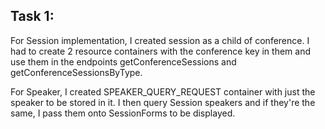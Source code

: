 ## Task 1:
For Session implementation, I created session as a child of conference. 
I had to create 2 resource containers with the conference key in them and use
them in the endpoints getConferenceSessions and getConferenceSessionsByType.


For Speaker, I created SPEAKER_QUERY_REQUEST container with just the speaker
to be stored in it. I then query Session speakers and if they're the same,
I pass them onto SessionForms to be displayed.

